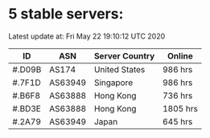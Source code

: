 # 5 stable servers:

Latest update at: Fri May 22 19:10:12 UTC 2020

| ID | ASN | Server Country | Online |
| -- | --- | -------------- | ------ |
| #.D09B | AS174 | United States | 986 hrs |
| #.7F1D | AS63949 | Singapore | 986 hrs |
| #.B6F8 | AS63888 | Hong Kong | 736 hrs |
| #.BD3E | AS63888 | Hong Kong | 1805 hrs |
| #.2A79 | AS63949 | Japan | 645 hrs |

